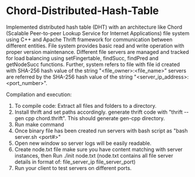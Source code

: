 # Chord-Distributed-Hash-Table

Implemented distributed hash table (DHT) with an architecture like Chord (Scalable Peer-to-peer Lookup Service for Internet Applications) file system using C++ and Apache Thrift framework for communication between different entities. File system provides basic read and write operation with proper version maintenance. Different file servers are managed and tracked for load balancing using setFingertable, findSucc, findPred and getNodeSucc functions. Further, system refers to file with file id created with SHA-256 hash value of the string "<file_owner>:<file_name>” servers are referred by the SHA-256 hash value of the string "<server_ip_address>:<port_number>". 

Compilation and execution: 

1. To compile code: Extract all files and folders to a directory. 
2. Install thrift and set paths accordingly. generate thrift code with "thrift --gen cpp chord.thrift". This should generate gen-cpp directory.  
3. Run make command
4. Once binary file has been created run servers with bash script as "bash server.sh <port#>"
5. Open new window so server logs will be easily readable. 
6. Create node.txt file make sure you have content matching with server instances, then Run ./init node.txt (node.txt contains all file server details in format of: file_server_ip file_server_port)
7. Run your client to test servers on different ports.
